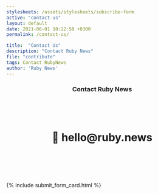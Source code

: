 ```yaml
---
stylesheets: /assets/stylesheets/subscribe-form
active: "contact-us"
layout: default
date: 2021-06-01 10:22:58 +0300
permalink: /contact-us/

title:  "Contact Us"
description: "Contact Ruby News"
file: "contribute"
tags: Contact RubyNews
author: 'Ruby News'
---
```

<h3 align="center">Contact Ruby News</h3>
<h1 align="center" style="margin: 100px;">👋 hello@ruby.news</h1>

{% include submit_form_card.html %}


